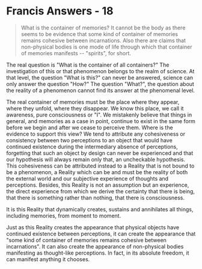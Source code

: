 # Francis Answers - 18

>What is the container of memories? It cannot be the body as there seems to be evidence that some kind of container of memories remains cohesive between incarnations. Also there are claims that non-physical bodies is one mode of life through which that container of memories manifests -- "spirits", for short.

The real question is "What is the container of all containers?" The investigation of this or that phenomenon belongs to the realm of science. At that level, the question "What is this?" can never be answered, science can only answer the question "How?" The question "What?", the question about the reality of a phenomenon cannot find its answer at the phenomenal level.

The real container of memories must be the place where they appear, where they unfold, where they disappear. We know this place, we call it awareness, pure consciousness or "I". We mistakenly believe that things in general, and memories as a case in point, continue to exist in the same form before we begin and after we cease to perceive them. Where is the evidence to support this view? We tend to attribute any cohesiveness or consistency between two perceptions to an object that would have continued existence during the intermediary absence of perceptions, forgetting that such an object by design can never be experienced and that our hypothesis will always remain only that, an uncheckable hypothesis. This cohesiveness can be attributed instead to a Reality that is not bound to be a phenomenon, a Reality which can be and must be the reality of both the external world and our subjective experience of thoughts and perceptions. Besides, this Reality is not an assumption but an experience, the direct experience from which we derive the certainty that there is being, that there is something rather than nothing, that there is consciousness.

It is this Reality that dynamically creates, sustains and annihilates all things, including memories, from moment to moment.

Just as this Reality creates the appearance that physical objects have continued existence between perceptions, it can create the appearance that "some kind of container of memories remains cohesive between incarnations". It can also create the appearance of non-physical bodies manifesting as thought-like perceptions. In fact, in its absolute freedom, it can manifest anything it chooses.

